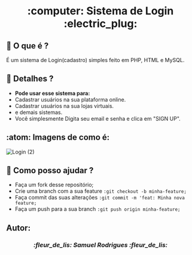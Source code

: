 <h1 align="center">	:computer: Sistema de Login :electric_plug:	 </h1>

##	:dart: O que é ?
É um sistema de Login(cadastro) simples feito
em PHP, HTML e MySQL.

## :moyai: Detalhes ?
 +  **Pode usar esse sistema para:** 
 + Cadastrar usuários na sua plataforma online.
 + Cadastrar usuários na sua  lojas virtuais. 
 + e demais sistemas.
 + Você simplesmente Digita seu email e senha 
e clica em "SIGN UP".

## :atom: Imagens de como é:
![Login (2)](https://user-images.githubusercontent.com/86389730/165362250-2df10774-4c43-4a95-94cd-752ff627d885.png)

## :thinking: Como posso ajudar ?
 + Faça um fork desse repositório;
 + Crie uma branch com a sua feature ```:git checkout -b minha-feature;```
 + Faça commit das suas alterações ```:git commit -m 'feat: Minha nova feature;```
 + Faça um push para a sua branch ```:git push origin minha-feature;```

## Autor: 

<h3 align="center"><i> :fleur_de_lis: Samuel Rodrigues :fleur_de_lis: </i></h3>




